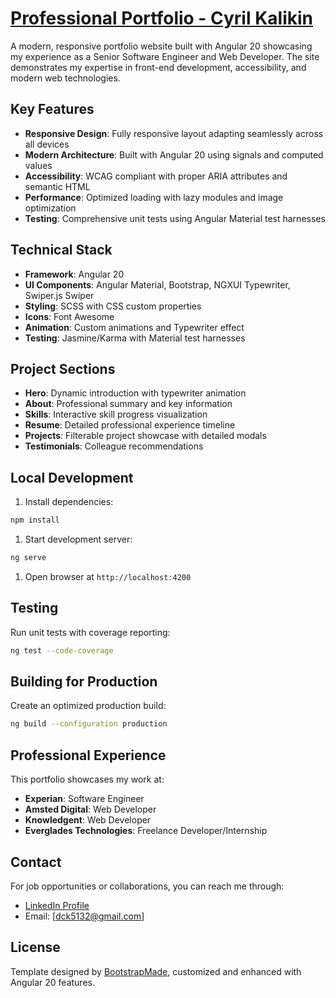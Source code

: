 # [Professional Portfolio - Cyril Kalikin](https://dck5132.github.io/Portfolio/)

A modern, responsive portfolio website built with Angular 20 showcasing my experience as a Senior Software Engineer and Web Developer. The site demonstrates my expertise in front-end development, accessibility, and modern web technologies.

## Key Features

- **Responsive Design**: Fully responsive layout adapting seamlessly across all devices
- **Modern Architecture**: Built with Angular 20 using signals and computed values
- **Accessibility**: WCAG compliant with proper ARIA attributes and semantic HTML
- **Performance**: Optimized loading with lazy modules and image optimization
- **Testing**: Comprehensive unit tests using Angular Material test harnesses

## Technical Stack

- **Framework**: Angular 20
- **UI Components**: Angular Material, Bootstrap, NGXUI Typewriter, Swiper.js Swiper
- **Styling**: SCSS with CSS custom properties
- **Icons**: Font Awesome
- **Animation**: Custom animations and Typewriter effect
- **Testing**: Jasmine/Karma with Material test harnesses

## Project Sections

- **Hero**: Dynamic introduction with typewriter animation
- **About**: Professional summary and key information
- **Skills**: Interactive skill progress visualization
- **Resume**: Detailed professional experience timeline
- **Projects**: Filterable project showcase with detailed modals
- **Testimonials**: Colleague recommendations

## Local Development

1. Install dependencies:

```bash
npm install
```

1. Start development server:

```bash
ng serve
```

1. Open browser at `http://localhost:4200`

## Testing

Run unit tests with coverage reporting:

```bash
ng test --code-coverage
```

## Building for Production

Create an optimized production build:

```bash
ng build --configuration production
```

## Professional Experience

This portfolio showcases my work at:

- **Experian**: Software Engineer
- **Amsted Digital**: Web Developer
- **Knowledgent**: Web Developer
- **Everglades Technologies**: Freelance Developer/Internship

## Contact

For job opportunities or collaborations, you can reach me through:

- [LinkedIn Profile](https://www.linkedin.com/in/cyril-kalikin/)
- Email: [dck5132@gmail.com]

## License

Template designed by [BootstrapMade](https://bootstrapmade.com/), customized and enhanced with Angular 20 features.
